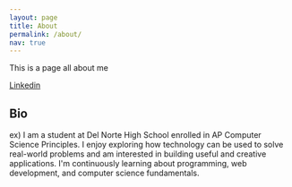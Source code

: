 ```yaml
---
layout: page
title: About
permalink: /about/
nav: true
---
```


This is a page all about me

[Linkedin](#)

## Bio

ex) I am a student at Del Norte High School enrolled in AP Computer Science Principles. I enjoy exploring how technology can be used to solve real-world problems and am interested in building useful and creative applications. I'm continuously learning about programming, web development, and computer science fundamentals.
